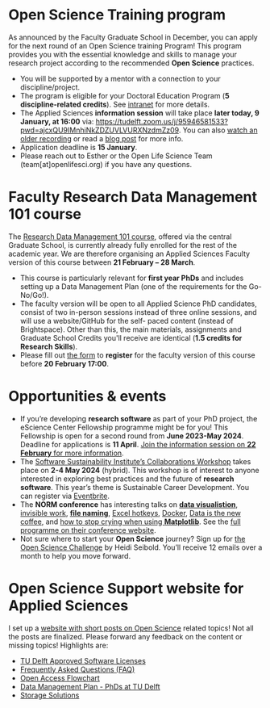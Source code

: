 # Open Science Training program

As announced by the Faculty Graduate School in December, you can apply for the next round of an Open Science training Program! 
This program provides you with the essential knowledge and skills to manage your research project according to the recommended **Open Science** practices. 
* You will be supported by a mentor with a connection to your discipline/project. 
* The program is eligible for your Doctoral Education Program (**5 discipline-related credits**). 
See [intranet](https://intranet.tudelft.nl/-/open-life-science-programme) for more details. 
* The Applied Sciences **information session** will take place **later today, 9 January, at 16:00** via: https://tudelft.zoom.us/j/95946581533?pwd=ajcxQU9IMnhiNkZDZUVLVURXNzdmZz09. You can also [watch an older recording](https://youtu.be/rksUzRDFn20) or read a [blog post]( https://openlifesci.org/posts/2022/12/01/announcing-applications-for-ols-7/) for more info. 
* Application deadline is **15 January**. 
* Please reach out to Esther or the Open Life Science Team (team[at]openlifesci.org) if you have any questions.

# Faculty Research Data Management 101 course

The [Research Data Management 101 course](https://www.tudelft.nl/en/library/research-data-management/r/training-events/training-for-researchers/research-data-management-101), offered via the central Graduate School, is currently already fully enrolled for the rest of the academic year. 
We are therefore organising an Applied Sciences Faculty version of this course between **21 February – 28 March**. 
* This course is particularly relevant for **first year PhDs** and includes setting up a Data Management Plan (one of the requirements for the Go-No/Go!).
* The faculty version will be open to all Applied Science PhD candidates, consist of two in-person sessions instead of three online sessions, and will use a website/GitHub for the self- paced content (instead of Brightspace). 
Other than this, the main materials, assignments and Graduate School Credits you'll receive are identical (**1.5 credits for Research Skills**).
* Please fill out [the form](https://forms.microsoft.com/r/Rnv5nz6Cxd) to **register** for the faculty version of this course before **20 February 17:00**.

# Opportunities & events

* If you’re developing **research software** as part of your PhD project, the eScience Center Fellowship programme might be for you! 
This Fellowship is open for a second round from **June 2023-May 2024**. 
Deadline for applications is **11 April**. [Join the information session on **22 February** for more information](https://www.eventbrite.co.uk/e/the-escience-center-fellowship-programme-information-session-tickets-487430657217).
* The [Software Sustainability Institute’s Collaborations Workshop](https://software.ac.uk/cw23) takes place on **2-4 May 2024** (hybrid). 
This workshop is of interest to anyone interested in exploring best practices and the future of **research software**. 
This year’s theme is Sustainable Career Development. 
You can register via [Eventbrite](https://www.eventbrite.co.uk/e/collaborations-workshop-2023-cw23-collabw23-tickets-483692767087).
* The **NORM conference** has interesting talks on **[data visualistion](https://www.youtube.com/watch?v=MzaOivVxU8M)**, [invisible work](https://www.youtube.com/watch?v=HiF83i1OLOM), **[file naming](https://www.youtube.com/watch?v=ES1LTlnpLMk)**, [Excel hotkeys](https://youtu.be/HF0F4H8BNsE), [Docker](https://youtu.be/kx-SeGbkNPU), [Data is the new coffee]( https://youtu.be/GrQcVU-eapc), and [how to stop crying when using **Matplotlib**](https://youtu.be/vjQIaepijbE). 
See the [full programme on their conference website](https://normconf.com/).
* Not sure where to start your **Open Science** journey? 
Sign up for [the Open Science Challenge](https://heidiseibold.ck.page/opensciencechallenge) by Heidi Seibold. 
You’ll receive 12 emails over a month to help you move forward.

# Open Science Support website for Applied Sciences 
I set up a [website with short posts on Open Science]( https://estherplomp.github.io/TNW-OS-support) related topics! 
Not all the posts are finalized. Please forward any feedback on the content or missing topics! 
Highlights are: 
* [TU Delft Approved Software Licenses](https://estherplomp.github.io/TNW-OS-support/posts/software-licenses/)
* [Frequently Asked Questions (FAQ)](https://estherplomp.github.io/TNW-OS-support/posts/open-science-FAQ/)
* [Open Access Flowchart](https://estherplomp.github.io/TNW-OS-support/posts/open-access-flowchart/)
* [Data Management Plan - PhDs at TU Delft]( https://estherplomp.github.io/TNW-OS-support/posts/DMP-PhD/)
* [Storage Solutions](https://estherplomp.github.io/TNW-OS-support/posts/storage-solutions/)
